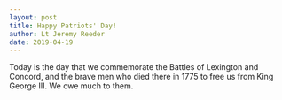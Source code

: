 ```yaml
---
layout: post
title: Happy Patriots' Day!
author: Lt Jeremy Reeder
date: 2019-04-19
---
```


Today is the day that we commemorate the Battles of Lexington and Concord, and the brave men who died there in 1775 to free us from King George III. We owe much to them.
